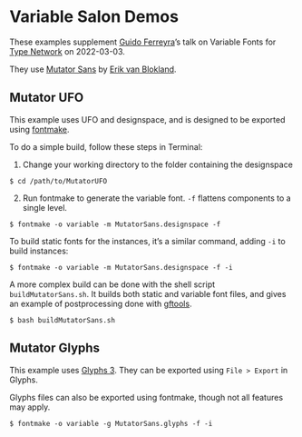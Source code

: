 # Variable Salon Demos

These examples supplement [Guido Ferreyra](https://tipografia.com.ar)’s talk on Variable Fonts for [Type Network](http://typenetwork.com) on 2022-03-03.

They use [Mutator Sans](https://github.com/LettError/mutatorSans) by [Erik van Blokland](http://letterror.com).


## Mutator UFO

This example uses UFO and designspace, and is designed to be exported using [fontmake](https://github.com/googlefonts/fontmake).

To do a simple build, follow these steps in Terminal:

1. Change your working directory to the folder containing the designspace

```
$ cd /path/to/MutatorUFO
```

2. Run fontmake to generate the variable font. `-f` flattens components to a single level.

```
$ fontmake -o variable -m MutatorSans.designspace -f
```

To build static fonts for the instances, it’s a similar command, adding `-i` to build instances:

```
$ fontmake -o variable -m MutatorSans.designspace -f -i
```

A more complex build can be done with the shell script `buildMutatorSans.sh`. It builds both static and variable font files, and gives an example of postprocessing done with [gftools](http://github.com/googlefonts/gftools).

```
$ bash buildMutatorSans.sh
```

## Mutator Glyphs

This example uses [Glyphs 3](http://glyphsapp.com). They can be exported using `File > Export` in Glyphs.

Glyphs files can also be exported using fontmake, though not all features may apply.

```
$ fontmake -o variable -g MutatorSans.glyphs -f -i
```

